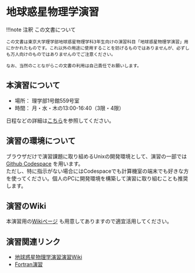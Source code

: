 # 地球惑星物理学演習

!!!note 注釈
    この文書について

    この文書は東京大学理学部地球惑星物理学科3年生向けの演習科目「地球惑星物理学演習」用にかかれたものです。これ以外の用途に使用することを妨げるものではありませんが、必ずしも万人向けのものではありませんのでご注意ください。

    なお、当然のことながらこの文書の利用は自己責任でお願いします。


## 本演習について
- 場所： 理学部1号館559号室
- 時間： 月・水・木の13:00-16:40（3限・4限）

日程などの詳細は[こちら](introduction2025.pdf)を参照してください。

## 演習の環境について
ブラウザだけで演習課題に取り組めるUnixの開発環境として、演習の一部では [Github Codespace](https://github.com/chibutsu-utokyo/debian) を用います。  
ただし、特に指示がない場合にはCodespaceでも計算機室の端末でも好きな方を使ってください。個人のPCに開発環境を構築して演習に取り組むことも推奨します。

## 演習のWiki
本演習用の[Wikiページ](https://github.com/chibutsu-utokyo/chibutsu-utokyo.github.io/wiki) も用意してありますので適宜活用してください。

## 演習関連リンク
- [地球惑星物理学演習演習Wiki](https://github.com/chibutsu-utokyo/chibutsu-utokyo.github.io/wiki)
- [Fortran演習](https://amanotk.github.io/fortran-resume-public/)